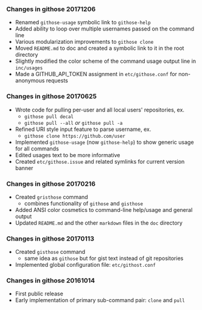 ### Changes in githose 20171206
  * Renamed `githose-usage` symbolic link to `githose-help`
  * Added ability to loop over multiple usernames passed on the command line 
  * Various modularization improvements to `githose clone` 
  * Moved `README.md` to doc and created a symbolic link to it in the root directory
  * Slightly modified the color scheme of the command usage output line in `inc/usages`
  * Made a GITHUB_API_TOKEN assignment in `etc/githose.conf` for non-anonymous requests

### Changes in githose 20170625
  * Wrote code for pulling per-user and all local users' repositories, ex.
    - `githose pull decal`
    - `githose pull --all` *or* `githose pull -a`
  * Refined URI style input feature to parse username, ex.
    - `githose clone https://github.com/user`
  * Implemented `githose-usage` (now `githose-help`) to show generic usage for all commands
  * Edited usages text to be more informative
  * Created `etc/githose.issue` and related symlinks for current version banner

### Changes in githose 20170216
  * Created `gristhose` command
    - combines functionality of `githose` and `gisthose`
  * Added ANSI color cosmetics to command-line help/usage and general output
  * Updated `README.md` and the other `markdown` files in the `doc` directory

### Changes in githose 20170113
  * Created `gisthose` command 
    - same idea as `githose` but for gist text instead of git repositories
  * Implemented global configuration file: `etc/githost.conf`

### Changes in githose 20161014
  * First public release 
  * Early implementation of primary sub-command pair: `clone` and `pull`
